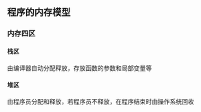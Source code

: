 ## 程序的内存模型
### 内存四区
#### 栈区  
由编译器自动分配释放，存放函数的参数和局部变量等  
  
#### 堆区  
由程序员分配和释放，若程序员不释放，在程序结束时由操作系统回收
